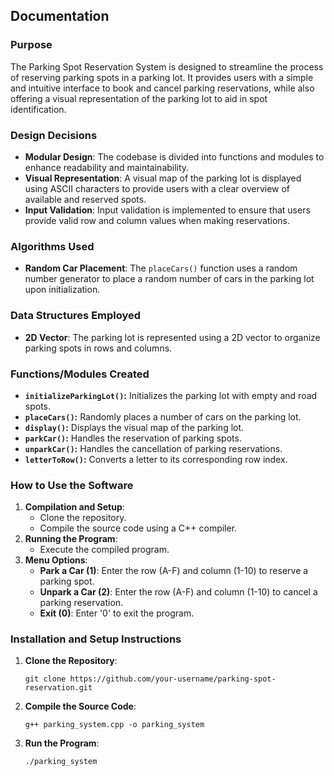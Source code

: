 ## Documentation

### Purpose
The Parking Spot Reservation System is designed to streamline the process of reserving parking spots in a parking lot. It provides users with a simple and intuitive interface to book and cancel parking reservations, while also offering a visual representation of the parking lot to aid in spot identification.

### Design Decisions
- **Modular Design**: The codebase is divided into functions and modules to enhance readability and maintainability.
- **Visual Representation**: A visual map of the parking lot is displayed using ASCII characters to provide users with a clear overview of available and reserved spots.
- **Input Validation**: Input validation is implemented to ensure that users provide valid row and column values when making reservations.

### Algorithms Used
- **Random Car Placement**: The `placeCars()` function uses a random number generator to place a random number of cars in the parking lot upon initialization.

### Data Structures Employed
- **2D Vector**: The parking lot is represented using a 2D vector to organize parking spots in rows and columns.

### Functions/Modules Created
- **`initializeParkingLot()`:** Initializes the parking lot with empty and road spots.
- **`placeCars()`:** Randomly places a number of cars on the parking lot.
- **`display()`:** Displays the visual map of the parking lot.
- **`parkCar()`:** Handles the reservation of parking spots.
- **`unparkCar()`:** Handles the cancellation of parking reservations.
- **`letterToRow()`:** Converts a letter to its corresponding row index.

### How to Use the Software
1. **Compilation and Setup**:
   - Clone the repository.
   - Compile the source code using a C++ compiler.
2. **Running the Program**:
   - Execute the compiled program.
3. **Menu Options**:
   - **Park a Car (1)**: Enter the row (A-F) and column (1-10) to reserve a parking spot.
   - **Unpark a Car (2)**: Enter the row (A-F) and column (1-10) to cancel a parking reservation.
   - **Exit (0)**: Enter '0' to exit the program.

### Installation and Setup Instructions
1. **Clone the Repository**:
   ```
   git clone https://github.com/your-username/parking-spot-reservation.git
   ```
2. **Compile the Source Code**:
   ```
   g++ parking_system.cpp -o parking_system
   ```
3. **Run the Program**:
   ```
   ./parking_system
   ```


